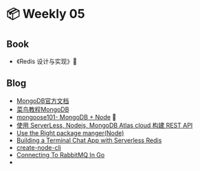 # 📦 Weekly 05

## Book

* 《Redis 设计与实现》💯

## Blog

- [MongoDB官方文档](https://docs.mongodb.com/manual/)
- [菜鸟教程MongoDB](https://www.runoob.com/mongodb/mongodb-tutorial.html)
- [mongoose101- MongoDB + Node](https://zellwk.com/blog/mongoose/) 💯
- [使用 ServerLess, Nodejs, MongoDB Atlas cloud 构建 REST API](https://mp.weixin.qq.com/s/Ox9UcEVrb2Tfdl1B-Eh_Cw)
- [Use the Right package manger(Node)](https://github.com/antfu/ni)
- [Building a Terminal Chat App with Serverless Redis](https://medium.com/lambda-store/terminal-chat-application-using-serverless-redis-1feec78cbfa)
- [create-node-cli](https://github.com/ahmadawais/create-node-cli)
- [Connecting To RabbitMQ In Go](https://qvault.io/2020/04/29/connecting-to-rabbitmq-in-golang/)
- 